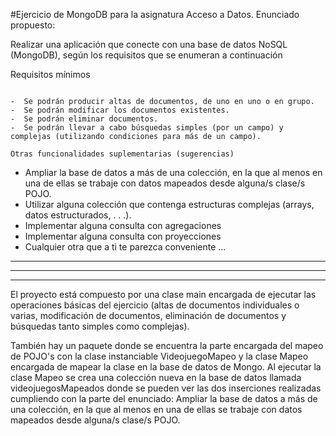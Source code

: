 #Ejercicio de MongoDB para la asignatura Acceso a Datos. Enunciado propuesto:

Realizar una aplicación que conecte con una base de datos NoSQL (MongoDB), según los requisitos que se enumeran a continuación

Requisitos mínimos
~~~~~~~~~~~~~~~~~~~~~~~~~~~

-  Se podrán producir altas de documentos, de uno en uno o en grupo.
-  Se podrán modificar los documentos existentes.
-  Se podrán eliminar documentos.
-  Se podrán llevar a cabo búsquedas simples (por un campo) y complejas (utilizando condiciones para más de un campo).

Otras funcionalidades suplementarias (sugerencias)
~~~~~~~~~~~~~~~~~~~~~~~~~~~

-  Ampliar la base de datos a más de una colección, en la que al menos en una de ellas se trabaje con datos mapeados desde alguna/s clase/s POJO.
-  Utilizar alguna colección que contenga estructuras complejas (arrays, datos estructurados, . . .).
-  Implementar alguna consulta con agregaciones
-  Implementar alguna consulta con proyecciones
-  Cualquier otra que a ti te parezca conveniente ...

-----------------------------------------------------------------------------------------------------------------------------------------------------------
-----------------------------------------------------------------------------------------------------------------------------------------------------------
-----------------------------------------------------------------------------------------------------------------------------------------------------------

El proyecto está compuesto por una clase main encargada de ejecutar las operaciones básicas del ejercicio (altas de documentos individuales o varias, 
modificación de documentos, eliminación de documentos y búsquedas tanto simples como complejas).

También hay un paquete donde se encuentra la parte encargada del mapeo de POJO's con la clase instanciable VideojuegoMapeo y la clase Mapeo encargada de
mapear la clase en la base de datos de Mongo. Al ejecutar la clase Mapeo se crea una colección nueva en la base de datos llamada videojuegosMapeados donde se pueden ver las dos inserciones realizadas cumpliendo con la parte del enunciado:
Ampliar la base de datos a más de una colección, en la que al menos en una de ellas se trabaje con datos mapeados desde alguna/s clase/s POJO.

